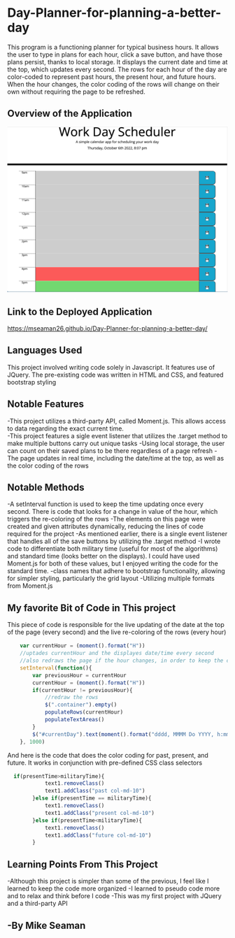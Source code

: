 # Day-Planner-for-planning-a-better-day
This program is a functioning planner for typical business hours.  It allows the user to type in plans for each hour, click a save button, and have those plans persist, thanks to local storage.  It displays the current date and time at the top, which updates every second. The rows for each hour of the day are color-coded to represent past hours, the present hour, and future hours.  When the hour changes, the color coding of the rows will change on their own without requiring the page to be refreshed.  

## Overview of the Application
<img src="assets/Word Day Planner.png" width = 600px>

## Link to the Deployed Application
https://mseaman26.github.io/Day-Planner-for-planning-a-better-day/

## Languages Used
This project involved writing code solely in Javascript.  It features use of JQuery.  The pre-existing code was written in HTML and CSS, and featured bootstrap styling

## Notable Features
-This project utilizes a third-party API, called Moment.js.  This allows access to data regarding the exact current time.  
-This project features a sigle event listener that utilizes the .target method to make multiple buttons carry out unique tasks
-Using local storage, the user can count on their saved plans to be there regardless of a page refresh
-The page updates in real time, including the date/time at the top, as well as the color coding of the rows

## Notable Methods
-A setInterval function is used to keep the time updating once every second. There is code that looks for a change in value of the hour, which triggers the re-coloring of the rows
-The elements on this page were created and given attributes dynamically, reducing the lines of code required for the project
-As mentioned earlier, there is a single event listener that handles all of the save buttons by utilizing the .target method
-I wrote code to differentiate both military time (useful for most of the algorithms) and standard time (looks better on the displays). I could have used Moment.js for both of these values, but I enjoyed writing the code for the standard time.
-class names that adhere to bootstrap functionality, allowing for simpler styling, particularly the grid layout
-Utilizing multiple formats from Moment.js

## My favorite Bit of Code in This project
This piece of code is responsible for the live updating of the date at the top of the page (every second) and the live re-coloring of the rows (every hour)
```javascript
    var currentHour = (moment().format("H"))
    //uptades currentHour and the displayes date/time every second
    //also redraws the page if the hour changes, in order to keep the color coding of the rows up to date!
    setInterval(function(){
        var previousHour = currentHour
        currentHour = (moment().format("H"))
        if(currentHour != previousHour){
            //redraw the rows
            $(".container").empty()
            populateRows(currentHour)
            populateTextAreas()
        }
        $("#currentDay").text(moment().format("dddd, MMMM Do YYYY, h:mm a"))  
    }, 1000)
```
And here is the code that does the color coding for past, present, and future.  It works in conjunction with pre-defined CSS class selectors
```javascript
  if(presentTime>militaryTime){
            text1.removeClass()
            text1.addClass("past col-md-10")
        }else if(presentTime == militaryTime){
            text1.removeClass()
            text1.addClass("present col-md-10")
        }else if(presentTime<militaryTime){
            text1.removeClass()
            text1.addClass("future col-md-10")
        }
```

## Learning Points From This Project
-Although this project is simpler than some of the previous, I feel like I learned to keep the code more organized
-I learned to pseudo code more and to relax and think before I code
-This was my first project with JQuery and a third-party API

## -By Mike Seaman
